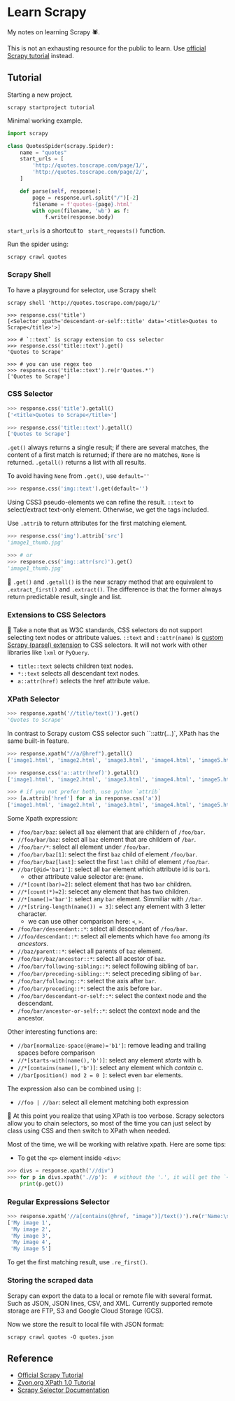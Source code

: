 # Learn Scrapy

My notes on learning Scrapy 🕷.

This is not an exhausting resource for the public to learn.
Use [official Scrapy tutorial][scrapy-tutorial] instead.

## Tutorial

Starting a new project.

``` shell
scrapy startproject tutorial
```

Minimal working example.

``` python
import scrapy

class QuotesSpider(scrapy.Spider):
    name = "quotes"
    start_urls = [
        'http://quotes.toscrape.com/page/1/',
        'http://quotes.toscrape.com/page/2/',
    ]

    def parse(self, response):
        page = response.url.split("/")[-2]
        filename = f'quotes-{page}.html'
        with open(filename, 'wb') as f:
            f.write(response.body)
```

`start_urls` is a shortcut to ` start_requests()` function.

Run the spider using:

``` shell
scrapy crawl quotes
```

### Scrapy Shell

To have a playground for selector, use Scrapy shell:

``` shell
scrapy shell 'http://quotes.toscrape.com/page/1/'
```

``` shell
>>> response.css('title')
[<Selector xpath='descendant-or-self::title' data='<title>Quotes to Scrape</title>'>]

>>> # `::text` is scrapy extension to css selector
>>> response.css('title::text').get()
'Quotes to Scrape'

>>> # you can use regex too
>>> response.css('title::text').re(r'Quotes.*')
['Quotes to Scrape']
```

### CSS Selector

``` python
>>> response.css('title').getall()
['<title>Quotes to Scrape</title>']

>>> response.css('title::text').getall()
['Quotes to Scrape']
```

`.get()` always returns a single result; if there are several matches, the content of
a first match is returned; if there are no matches, `None` is returned. `.getall()`
returns a list with all results.

To avoid having `None` from `.get()`, use `default=''`

``` python
>>> response.css('img::text').get(default='')
```

Using CSS3 pseudo-elements we can refine the result.
`::text` to select/extract text-only element. Otherwise, we get the tags included.

Use `.attrib` to return attributes for the first matching element.

``` python
>>> response.css('img').attrib['src']
'image1_thumb.jpg'

>>> # or
>>> response.css('img::attr(src)').get()
'image1_thumb.jpg'
```

📝 `.get()` and `.getall()` is the new scrapy method that are equivalent to
`.extract_first()` and `.extract()`. The difference is that the former always
return predictable result, single and list.

### Extensions to CSS Selectors

📝 Take a note that as W3C standards, CSS selectors do not support selecting text
nodes or attribute values. `::text` and `::attr(name)` is [custom Scrapy
(parsel) extension][css-extension] to CSS selectors.  It will not work with
other libraries like `lxml` or `PyQuery`.

- `title::text` selects children text nodes.
- `*::text` selects all descendant text nodes.
- `a::attr(href)` selects the href attribute value.

### XPath Selector

``` python
>>> response.xpath('//title/text()').get()
'Quotes to Scrape'
```

In contrast to Scrapy custom CSS selector such ``::attr(...)`, XPath has the
same built-in feature.

``` python
>>> response.xpath("//a/@href").getall()
['image1.html', 'image2.html', 'image3.html', 'image4.html', 'image5.html']

>>> response.css('a::attr(href)').getall()
['image1.html', 'image2.html', 'image3.html', 'image4.html', 'image5.html']

>>> # if you not prefer both, use python `attrib`
>>> [a.attrib['href'] for a in response.css('a')]
['image1.html', 'image2.html', 'image3.html', 'image4.html', 'image5.html']
```

Some Xpath expression:

- `/foo/bar/baz`: select all `baz` element that are childern of `/foo/bar`.
- `//foo/bar/baz`: select all `baz` element that are childern of `/bar`.
- `/foo/bar/*`: select all element under `/foo/bar`.
- `/foo/bar/baz[1]`: select the first `baz` child of element `/foo/bar`.
- `/foo/bar/baz[last]`: select the first `last` child of element `/foo/bar`.
- `//bar[@id='bar1']`: select all `bar` element which attribute id is `bar1`.
  - other attribute value selector are: `@name`.
- `//*[count(bar)=2]`: select element that has two `bar` children.
- `//*[count(*)=2]`: selecet any element that has two children.
- `//*[name()='bar']`: select any `bar` element. Simmiliar with `//bar`.
- `//*[string-length(name()) = 3]`: select any element with 3 letter character.
  - we can use other comparison here: `<`, `>`.
- `/foo/bar/descendant::*`: select all descendant of `/foo/bar`.
- `//foo/descendant::*`: select all elements which have `foo` among *its ancestors*.
- `//baz/parent::*`: select all parents of `baz` element.
- `/foo/bar/baz/ancestor::*`: select all acestor of `baz`.
- `/foo/bar/following-sibling::*`: select following sibling of `bar`.
- `/foo/bar/preceding-sibling::*`: select preceding sibling of `bar`.
- `/foo/bar/following::*`: select the axis after `bar`.
- `/foo/bar/preceding::*`: select the axis before `bar`.
- `/foo/bar/descendant-or-self::*`: select the context node and the descendant.
- `/foo/bar/ancestor-or-self::*`: select the context node and the ancestor.

Other interesting functions are:

- `//bar[normalize-space(@name)='b1']`: remove leading and trailing spaces before comparison
- `//*[starts-with(name(),'b')]`: select any element *starts* with b.
- `//*[contains(name(),'b')]`: select any element which *contain* c.
- `//bar[position() mod 2 = 0 ]`: select even `bar` elements.

The expression also can be combined using `|`:

- `//foo | //bar`: select all element matching both expression

📝 At this point you realize that using XPath is too verbose. Scrapy selectors
allow you to chain selectors, so most of the time you can just select by class
using CSS and then switch to XPath when needed.

Most of the time, we will be working with relative xpath.
Here are some tips:

- To get the `<p>` element inside `<div>`:

``` python
>>> divs = response.xpath('//div')
>>> for p in divs.xpath('.//p'):  # without the '.', it will get the `<p>` from whole document
    print(p.get())
```

### Regular Expressions Selector

``` python
>>> response.xpath('//a[contains(@href, "image")]/text()').re(r'Name:\s*(.*)')
['My image 1',
 'My image 2',
 'My image 3',
 'My image 4',
 'My image 5']
```

To get the first matching result, use `.re_first()`.

### Storing the scraped data

Scrapy can export the data to a local or remote file with several format. Such
as JSON, JSON lines, CSV, and XML. Currently supported remote storage are FTP,
S3 and Google Cloud Storage (GCS).

Now we store the result to local file with JSON format:

``` shell
scrapy crawl quotes -O quotes.json
```







## Reference

- [Official Scrapy Tutorial](https://docs.scrapy.org/en/latest/intro/tutorial.html)
- [Zvon.org XPath 1.0 Tutorial](http://www.zvon.org/comp/r/tut-XPath_1.html#intro)
- [Scrapy Selector Documentation](https://docs.scrapy.org/en/latest/topics/selectors.html)

[scrapy-tutorial]: https://docs.scrapy.org/en/latest/intro/tutorial.html
[css-extension]: https://docs.scrapy.org/en/latest/topics/selectors.html#extensions-to-css-selectors
